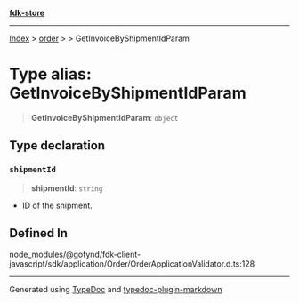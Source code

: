 [**fdk-store**](../../../README.md)
***

[Index](../../../API.md) > [order](../../README.md) > [<internal>](../README.md) > GetInvoiceByShipmentIdParam

# Type alias: GetInvoiceByShipmentIdParam

> **GetInvoiceByShipmentIdParam**: `object`

## Type declaration

### `shipmentId`

> **shipmentId**: `string`

- ID of the shipment.

## Defined In

node\_modules/@gofynd/fdk-client-javascript/sdk/application/Order/OrderApplicationValidator.d.ts:128

***
Generated using [TypeDoc](https://typedoc.org/) and [typedoc-plugin-markdown](https://www.npmjs.com/package/typedoc-plugin-markdown)
